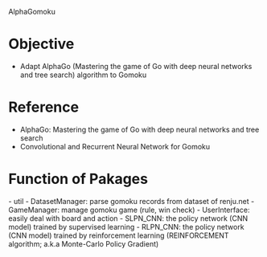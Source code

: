 AlphaGomoku

# Objective
- Adapt AlphaGo (Mastering the game of Go with deep neural networks and tree search) algorithm to Gomoku

# Reference
- AlphaGo: Mastering the game of Go with deep neural networks and tree search
- Convolutional and Recurrent Neural Network for Gomoku

# Function of Pakages
<p2>- util </p2>
<tab>- DatasetManager: parse gomoku records from dataset of renju.net</tab>
<tab>- GameManager: manage gomoku game (rule, win check)</tab>
<tab>- UserInterface: easily deal with board and action</tab>
<p2>- SLPN_CNN: the policy network (CNN model) trained by supervised learning</p2>
<p2>- RLPN_CNN: the policy network (CNN model) trained by reinforcement learning (REINFORCEMENT algorithm; a.k.a Monte-Carlo Policy Gradient)</p2>
